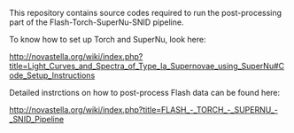 This repository contains source codes required to run the post-processing part of the Flash-Torch-SuperNu-SNID pipeline.

To know how to set up Torch and SuperNu, look here:

http://novastella.org/wiki/index.php?title=Light_Curves_and_Spectra_of_Type_Ia_Supernovae_using_SuperNu#Code_Setup_Instructions

Detailed instrctions on how to post-process Flash data can be found here:

http://novastella.org/wiki/index.php?title=FLASH_-_TORCH_-_SUPERNU_-_SNID_Pipeline  
